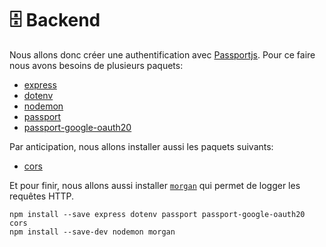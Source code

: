 # 🗄 Backend

Nous allons donc créer une authentification avec [Passportjs](https://www.passportjs.org/).
Pour ce faire nous avons besoins de plusieurs paquets:

- [express](https://www.npmjs.com/package/express)
- [dotenv](https://www.npmjs.com/package/dotenv)
- [nodemon](https://www.npmjs.com/package/nodemon)
- [passport](https://www.npmjs.com/package/passport)
- [passport-google-oauth20](https://www.npmjs.com/package/passport-google-oauth20)

Par anticipation, nous allons installer aussi les paquets suivants:

- [cors](https://www.npmjs.com/package/cors)

Et pour finir, nous allons aussi installer [`morgan`](https://www.npmjs.com/package/morgan) qui permet de logger les requêtes HTTP.

```shell
npm install --save express dotenv passport passport-google-oauth20 cors
npm install --save-dev nodemon morgan
```

